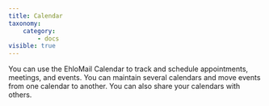 ```yaml
---
title: Calendar
taxonomy:
    category:
        - docs
visible: true
---
```


You can use the EhloMail Calendar to track and schedule appointments, meetings, and events. You can maintain several calendars and move events from one calendar to another. You can also share your calendars with others.